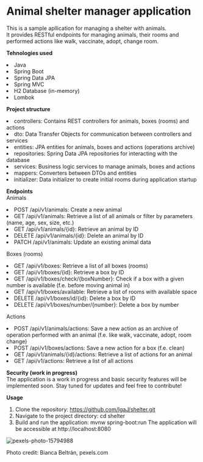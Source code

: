 # Animal shelter manager application
This is a sample apllication for managing a shelter with animals.   
It provides RESTful endpoints for managing animals, their rooms and performed actions like walk, vaccinate, adopt, change room.

**Tehnologies used**
<li>Java
<li>Spring Boot
<li>Spring Data JPA
<li>Spring MVC
<li>H2 Database (in-memory)
<li>Lombok

**Project structure**
<li>controllers: Contains REST controllers for animals, boxes (rooms) and actions
<li>dto: Data Transfer Objects for communication between controllers and services
<li>entities: JPA entities for animals, boxes and actions (operations archive)
<li>repositories: Spring Data JPA repositories for interacting with the database
<li>services: Business logic services to manage animals, boxes and actions
<li>mappers: Converters between DTOs and entities
<li>initializer: Data initializer to create initial rooms during application startup

**Endpoints**  
Animals
<li>POST /api/v1/animals: Create a new animal
<li>GET /api/v1/animals: Retrieve a list of all animals or filter by parameters (name, age, sex, size, etc.)
<li>GET /api/v1/animals/{id}: Retrieve an animal by ID
<li>DELETE /api/v1/animals/{id}: Delete an animal by ID
<li>PATCH /api/v1/animals: Update an existing animal data

Boxes (rooms)
<li>GET /api/v1/boxes: Retrieve a list of all boxes (rooms)
<li>GET /api/v1/boxes/{id}: Retrieve a box by ID
<li>GET /api/v1/boxes/check/{boxNumber}: Check if a box with a given number is available (f.e. before moving animal in)
<li>GET /api/v1/boxes/available: Retrieve a list of rooms with available space
<li>DELETE /api/v1/boxes/id/{id}: Delete a box by ID
<li>DELETE /api/v1/boxes/number/{number}: Delete a box by number

Actions
<li>POST /api/v1/animals/actions: Save a new action as an archive of operation performed with an animal (f.e. like walk, vaccinate, adopt, room change)
<li>POST /api/v1/boxes/actions: Save a new action for a box (f.e. clean)
<li>GET /api/v1/animals/{id}/actions: Retrieve a list of actions for an animal
<li>GET /api/v1/actions: Retrieve a list of all actions

**Security (work in progress)**  
The application is a work in progress and basic security features will be implemented soon. Stay tuned for updates and feel free to contribute!

**Usage**
1. Clone the repository: https://github.com/IgaJ/shelter.git
2. Navigate to the project directory: cd shelter
3. Build and run the application: mvnw spring-boot:run
The application will be accessible at http://localhost:8080


![pexels-photo-15794988](https://github.com/IgaJ/shelter/assets/110561199/26133d2c-15f0-4e97-b043-ef8b256f9e88)

Photo credit: Bianca Beltrán, pexels.com






